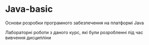 # Java-basic
Основи розробки програмного забезпечення на платформі Java


Лабораторні роботи з даного курс, які були розробленні під час вивчення дисципліни
